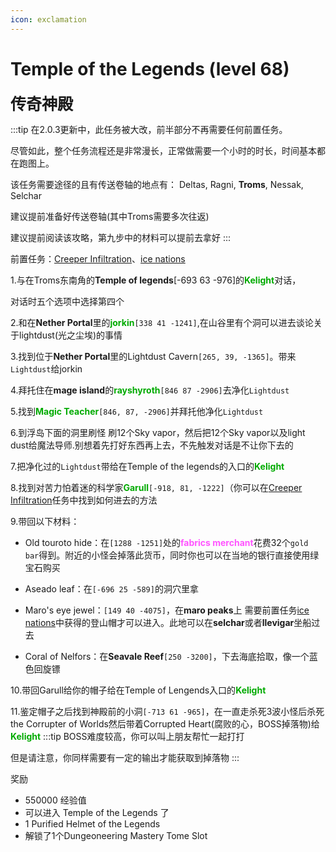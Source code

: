 ```yaml
---
icon: exclamation
---
```



# Temple of the Legends (level 68)
<span style="font-size: 25px;">**传奇神殿**</span>

:::tip
在2.0.3更新中，此任务被大改，前半部分不再需要任何前置任务。

尽管如此，整个任务流程还是非常漫长，正常做需要一个小时的时长，时间基本都在跑图上。

该任务需要途径的且有传送卷轴的地点有：
Deltas, Ragni, **Troms**, Nessak, Selchar

建议提前准备好传送卷轴(其中Troms需要多次往返)

建议提前阅读该攻略，第九步中的材料可以提前去拿好
:::

前置任务：[Creeper Infiltration](/quests/lvl21-30/level%2025%20-%20creeper%20infiltration.html)、[ice nations](/quests/lvl31-40/level%2040%20-%20ice%20nations.html)

1.与在Troms东南角的**Temple of legends**[-693 63 -976]的<font color=00aa00>**Kelight**</font>对话，

对话时五个选项中选择第四个

2.和在**Nether Portal**里的<font color=00aa00>**jorkin**</font>`[338 41 -1241]`,在山谷里有个洞可以进去谈论关于lightdust(光之尘埃)的事情

3.找到位于**Nether Portal**里的Lightdust Cavern`[265, 39, -1365]`。带来`Lightdust`给jorkin

4.拜托住在**mage island**的<font color=00aa00>**rayshyroth**</font>`[846 87 -2906]`去净化`Lightdust`

5.找到<font color=00aa00>**Magic Teacher**</font>`[846, 87, -2906]`并拜托他净化`Lightdust`

6.到浮岛下面的洞里刷怪 刷12个Sky vapor，然后把12个Sky vapor以及light dust给魔法导师.别想着先打好东西再上去，不先触发对话是不让你下去的

7.把净化过的`Lightdust`带给在Temple of the legends的入口的<font color=00aa00>**Kelight**</font>

8.找到对苦力怕着迷的科学家<font color=00aa00>**Garull**</font>`[-918, 81, -1222]`（你可以在[Creeper Infiltration](/quests/lvl21-30/level%2025%20-%20creeper%20infiltration.html)任务中找到如何进去的方法

9.带回以下材料：

+ Old touroto hide：在`[1288 -1251]`处的<font color=ff55ff>**fabrics merchant**</font>花费32个`gold bar`得到。附近的小怪会掉落此货币，同时你也可以在当地的银行直接使用绿宝石购买

+ Aseado leaf：在`[-696 25 -589]`的洞穴里拿

+ Maro's eye jewel：`[149 40 -4075]`，在**maro peaks**上 需要前置任务[ice nations](/quests/lvl31-40/level%2040%20-%20ice%20nations.html)中获得的登山帽才可以进入。此地可以在**selchar**或者**llevigar**坐船过去

+ Coral of Nelfors：在**Seavale Reef**`[250 -3200]`，下去海底拾取，像一个蓝色回旋镖

10.带回Garull给你的帽子给在Temple of Lengends入口的<font color=00AA00>**Kelight**</font>

11.鉴定帽子之后找到神殿前的小洞`[-713 61 -965]`，在一直走杀死3波小怪后杀死 the Corrupter of Worlds然后带着Corrupted Heart(腐败的心，BOSS掉落物)给<font color=00AA00>**Kelight**</font>
:::tip
BOSS难度较高，你可以叫上朋友帮忙一起打打

但是请注意，你同样需要有一定的输出才能获取到掉落物
:::

奖励
+ 550000 经验值
+ 可以进入 Temple of the Legends 了
+ 1 Purified Helmet of the Legends
+ 解锁了1个Dungeoneering Mastery Tome Slot
